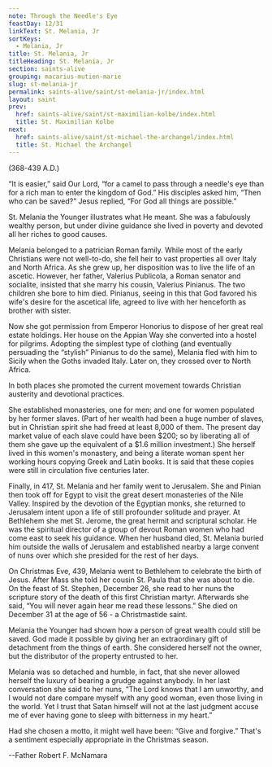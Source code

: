 ```yaml
---
note: Through the Needle's Eye
feastDay: 12/31
linkText: St. Melania, Jr
sortKeys:
  - Melania, Jr
title: St. Melania, Jr
titleHeading: St. Melania, Jr
section: saints-alive
grouping: macarius-mutien-marie
slug: st-melania-jr
permalink: saints-alive/saint/st-melania-jr/index.html
layout: saint
prev:
  href: saints-alive/saint/st-maximilian-kolbe/index.html
  title: St. Maximilian Kolbe
next:
  href: saints-alive/saint/st-michael-the-archangel/index.html
  title: St. Michael the Archangel
---
```

(368-439 A.D.)

“It is easier,” said Our Lord, “for a camel to pass through a needle's eye than for a rich man to enter the kingdom of God.” His disciples asked him, “Then who can be saved?” Jesus replied, “For God all things are possible.”

St. Melania the Younger illustrates what He meant. She was a fabulously wealthy person, but under divine guidance she lived in poverty and devoted all her riches to good causes.

Melania belonged to a patrician Roman family. While most of the early Christians were not well-to-do, she fell heir to vast properties all over Italy and North Africa. As she grew up, her disposition was to live the life of an ascetic. However, her father, Valerius Publicola, a Roman senator and socialite, insisted that she marry his cousin, Valerius Pinianus. The two children she bore to him died. Pinianus, seeing in this that God favored his wife's desire for the ascetical life, agreed to live with her henceforth as brother with sister.

Now she got permission from Emperor Honorius to dispose of her great real estate holdings. Her house on the Appian Way she converted into a hostel for pilgrims. Adopting the simplest type of clothing (and eventually persuading the “stylish” Pinianus to do the same), Melania fled with him to Sicily when the Goths invaded Italy. Later on, they crossed over to North Africa.

In both places she promoted the current movement towards Christian austerity and devotional practices.

She established monasteries, one for men; and one for women populated by her former slaves. (Part of her wealth had been a huge number of slaves, but in Christian spirit she had freed at least 8,000 of them. The present day market value of each slave could have been $200; so by liberating all of them she gave up the equivalent of a $1.6 million investment.) She herself lived in this women's monastery, and being a literate woman spent her working hours copying Greek and Latin books. It is said that these copies were still in circulation five centuries later.

Finally, in 417, St. Melania and her family went to Jerusalem. She and Pinian then took off for Egypt to visit the great desert monasteries of the Nile Valley. Inspired by the devotion of the Egyptian monks, she returned to Jerusalem intent upon a life of still profounder solitude and prayer. At Bethlehem she met St. Jerome, the great hermit and scriptural scholar. He was the spiritual director of a group of devout Roman women who had come east to seek his guidance. When her husband died, St. Melania buried him outside the walls of Jerusalem and established nearby a large convent of nuns over which she presided for the rest of her days.

On Christmas Eve, 439, Melania went to Bethlehem to celebrate the birth of Jesus. After Mass she told her cousin St. Paula that she was about to die. On the feast of St. Stephen, December 26, she read to her nuns the scripture story of the death of this first Christian martyr. Afterwards she said, “You will never again hear me read these lessons.” She died on December 31 at the age of 56 - a Christmastide saint.

Melania the Younger had shown how a person of great wealth could still be saved. God made it possible by giving her an extraordinary gift of detachment from the things of earth. She considered herself not the owner, but the distributor of the property entrusted to her.

Melania was so detached and humble, in fact, that she never allowed herself the luxury of bearing a grudge against anybody. In her last conversation she said to her nuns, “The Lord knows that I am unworthy, and I would not dare compare myself with any good woman, even those living in the world. Yet I trust that Satan himself will not at the last judgment accuse me of ever having gone to sleep with bitterness in my heart.”

Had she chosen a motto, it might well have been: “Give and forgive.” That's a sentiment especially appropriate in the Christmas season.

\--Father Robert F. McNamara